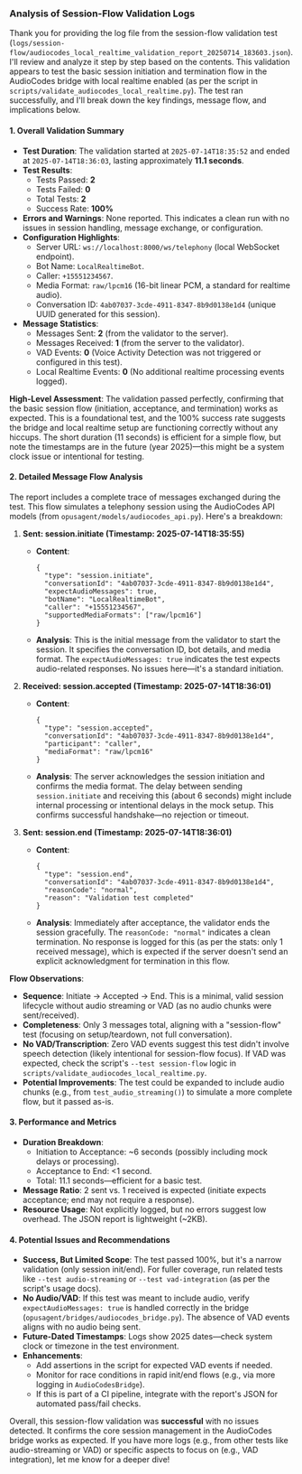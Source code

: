 ### Analysis of Session-Flow Validation Logs

Thank you for providing the log file from the session-flow validation test (`logs/session-flow/audiocodes_local_realtime_validation_report_20250714_183603.json`). I'll review and analyze it step by step based on the contents. This validation appears to test the basic session initiation and termination flow in the AudioCodes bridge with local realtime enabled (as per the script in `scripts/validate_audiocodes_local_realtime.py`). The test ran successfully, and I'll break down the key findings, message flow, and implications below.

#### 1. **Overall Validation Summary**
- **Test Duration**: The validation started at `2025-07-14T18:35:52` and ended at `2025-07-14T18:36:03`, lasting approximately **11.1 seconds**.
- **Test Results**: 
  - Tests Passed: **2**
  - Tests Failed: **0**
  - Total Tests: **2**
  - Success Rate: **100%**
- **Errors and Warnings**: None reported. This indicates a clean run with no issues in session handling, message exchange, or configuration.
- **Configuration Highlights**:
  - Server URL: `ws://localhost:8000/ws/telephony` (local WebSocket endpoint).
  - Bot Name: `LocalRealtimeBot`.
  - Caller: `+15551234567`.
  - Media Format: `raw/lpcm16` (16-bit linear PCM, a standard for realtime audio).
  - Conversation ID: `4ab07037-3cde-4911-8347-8b9d0138e1d4` (unique UUID generated for this session).
- **Message Statistics**:
  - Messages Sent: **2** (from the validator to the server).
  - Messages Received: **1** (from the server to the validator).
  - VAD Events: **0** (Voice Activity Detection was not triggered or configured in this test).
  - Local Realtime Events: **0** (No additional realtime processing events logged).

**High-Level Assessment**: The validation passed perfectly, confirming that the basic session flow (initiation, acceptance, and termination) works as expected. This is a foundational test, and the 100% success rate suggests the bridge and local realtime setup are functioning correctly without any hiccups. The short duration (11 seconds) is efficient for a simple flow, but note the timestamps are in the future (year 2025)—this might be a system clock issue or intentional for testing.

#### 2. **Detailed Message Flow Analysis**
The report includes a complete trace of messages exchanged during the test. This flow simulates a telephony session using the AudioCodes API models (from `opusagent/models/audiocodes_api.py`). Here's a breakdown:

1. **Sent: session.initiate (Timestamp: 2025-07-14T18:35:55)**  
   - **Content**: 
     ```
     {
       "type": "session.initiate",
       "conversationId": "4ab07037-3cde-4911-8347-8b9d0138e1d4",
       "expectAudioMessages": true,
       "botName": "LocalRealtimeBot",
       "caller": "+15551234567",
       "supportedMediaFormats": ["raw/lpcm16"]
     }
     ```
   - **Analysis**: This is the initial message from the validator to start the session. It specifies the conversation ID, bot details, and media format. The `expectAudioMessages: true` indicates the test expects audio-related responses. No issues here—it's a standard initiation.

2. **Received: session.accepted (Timestamp: 2025-07-14T18:36:01)**  
   - **Content**:
     ```
     {
       "type": "session.accepted",
       "conversationId": "4ab07037-3cde-4911-8347-8b9d0138e1d4",
       "participant": "caller",
       "mediaFormat": "raw/lpcm16"
     }
     ```
   - **Analysis**: The server acknowledges the session initiation and confirms the media format. The delay between sending `session.initiate` and receiving this (about 6 seconds) might include internal processing or intentional delays in the mock setup. This confirms successful handshake—no rejection or timeout.

3. **Sent: session.end (Timestamp: 2025-07-14T18:36:01)**  
   - **Content**:
     ```
     {
       "type": "session.end",
       "conversationId": "4ab07037-3cde-4911-8347-8b9d0138e1d4",
       "reasonCode": "normal",
       "reason": "Validation test completed"
     }
     ```
   - **Analysis**: Immediately after acceptance, the validator ends the session gracefully. The `reasonCode: "normal"` indicates a clean termination. No response is logged for this (as per the stats: only 1 received message), which is expected if the server doesn't send an explicit acknowledgment for termination in this flow.

**Flow Observations**:
- **Sequence**: Initiate → Accepted → End. This is a minimal, valid session lifecycle without audio streaming or VAD (as no audio chunks were sent/received).
- **Completeness**: Only 3 messages total, aligning with a "session-flow" test (focusing on setup/teardown, not full conversation).
- **No VAD/Transcription**: Zero VAD events suggest this test didn't involve speech detection (likely intentional for session-flow focus). If VAD was expected, check the script's `--test session-flow` logic in `scripts/validate_audiocodes_local_realtime.py`.
- **Potential Improvements**: The test could be expanded to include audio chunks (e.g., from `test_audio_streaming()`) to simulate a more complete flow, but it passed as-is.

#### 3. **Performance and Metrics**
- **Duration Breakdown**: 
  - Initiation to Acceptance: ~6 seconds (possibly including mock delays or processing).
  - Acceptance to End: <1 second.
  - Total: 11.1 seconds—efficient for a basic test.
- **Message Ratio**: 2 sent vs. 1 received is expected (initiate expects acceptance; end may not require a response).
- **Resource Usage**: Not explicitly logged, but no errors suggest low overhead. The JSON report is lightweight (~2KB).

#### 4. **Potential Issues and Recommendations**
- **Success, But Limited Scope**: The test passed 100%, but it's a narrow validation (only session init/end). For fuller coverage, run related tests like `--test audio-streaming` or `--test vad-integration` (as per the script's usage docs).
- **No Audio/VAD**: If this test was meant to include audio, verify `expectAudioMessages: true` is handled correctly in the bridge (`opusagent/bridges/audiocodes_bridge.py`). The absence of VAD events aligns with no audio being sent.
- **Future-Dated Timestamps**: Logs show 2025 dates—check system clock or timezone in the test environment.
- **Enhancements**:
  - Add assertions in the script for expected VAD events if needed.
  - Monitor for race conditions in rapid init/end flows (e.g., via more logging in `AudioCodesBridge`).
  - If this is part of a CI pipeline, integrate with the report's JSON for automated pass/fail checks.

Overall, this session-flow validation was **successful** with no issues detected. It confirms the core session management in the AudioCodes bridge works as expected. If you have more logs (e.g., from other tests like audio-streaming or VAD) or specific aspects to focus on (e.g., VAD integration), let me know for a deeper dive!